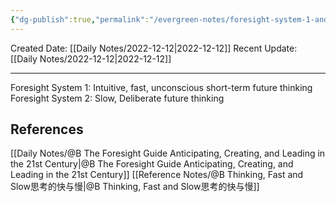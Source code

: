 ```yaml
---
{"dg-publish":true,"permalink":"/evergreen-notes/foresight-system-1-and-2-1-2/"}
---
```



Created Date: [[Daily Notes/2022-12-12\|2022-12-12]]
Recent Update:  [[Daily Notes/2022-12-12\|2022-12-12]]

---
Foresight System 1: Intuitive, fast, unconscious short-term future thinking 
Foresight System 2: Slow, Deliberate future thinking





## References
[[Daily Notes/@B The Foresight Guide Anticipating, Creating, and Leading in the 21st Century\|@B The Foresight Guide Anticipating, Creating, and Leading in the 21st Century]]
[[Reference Notes/@B Thinking, Fast and Slow思考的快与慢\|@B Thinking, Fast and Slow思考的快与慢]]